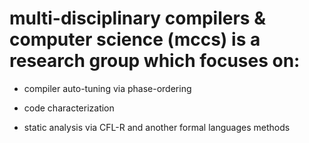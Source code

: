 # multi-disciplinary compilers & computer science (mccs) is a research group which focuses on:

- compiler auto-tuning via phase-ordering
  
- code characterization
  
- static analysis via CFL-R and another formal languages methods
